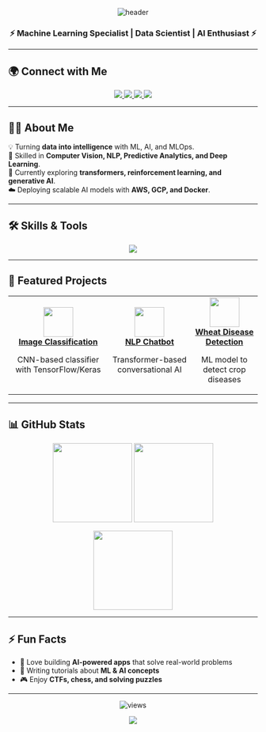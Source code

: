 <!-- Cool Banner -->
<p align="center">
  <img src="https://capsule-render.vercel.app/api?type=waving&color=gradient&height=200&section=header&text=Hi%20👋%2C%20I'm%20Tinsaie&fontSize=40&fontAlignY=35&animation=fadeIn" alt="header"/>
</p>

<h3 align="center">⚡ Machine Learning Specialist | Data Scientist | AI Enthusiast ⚡</h3>

---

## 🌍 Connect with Me
<p align="center">
  <a href="https://www.linkedin.com/in/your-linkedin/" target="_blank">
    <img src="https://img.shields.io/badge/-LinkedIn-0A66C2?style=for-the-badge&logo=linkedin&logoColor=white"/>
  </a>
  <a href="https://twitter.com/yourtwitter" target="_blank">
    <img src="https://img.shields.io/badge/-Twitter-1DA1F2?style=for-the-badge&logo=twitter&logoColor=white"/>
  </a>
  <a href="mailto:yourmail@example.com">
    <img src="https://img.shields.io/badge/-Gmail-D14836?style=for-the-badge&logo=gmail&logoColor=white"/>
  </a>
  <a href="https://your-portfolio.com" target="_blank">
    <img src="https://img.shields.io/badge/-Portfolio-000000?style=for-the-badge&logo=vercel&logoColor=white"/>
  </a>
</p>

---

## 👨‍💻 About Me
💡 Turning **data into intelligence** with ML, AI, and MLOps.  
🚀 Skilled in **Computer Vision, NLP, Predictive Analytics, and Deep Learning**.  
🌱 Currently exploring **transformers, reinforcement learning, and generative AI**.  
☁️ Deploying scalable AI models with **AWS, GCP, and Docker**.  

---

## 🛠️ Skills & Tools
<p align="center">
  <img src="https://skillicons.dev/icons?i=python,tensorflow,pytorch,scikitlearn,opencv,html,css,github,linux,aws,docker&theme=dark" />
</p>


---

## 🌟 Featured Projects
<table>
<tr>
<td align="center">
  <a href="https://github.com/yourusername/image-classification">
    <img src="https://img.icons8.com/external-flat-juicy-fish/64/000000/external-brain-artificial-intelligence-flat-flat-juicy-fish.png" width="60"/>
    <br />
    <b>Image Classification</b>
  </a>
  <p>CNN-based classifier with TensorFlow/Keras</p>
</td>
<td align="center">
  <a href="https://github.com/yourusername/nlp-chatbot">
    <img src="https://img.icons8.com/external-flat-juicy-fish/64/000000/external-chatbot-artificial-intelligence-flat-flat-juicy-fish.png" width="60"/>
    <br />
    <b>NLP Chatbot</b>
  </a>
  <p>Transformer-based conversational AI</p>
</td>
<td align="center">
  <a href="https://github.com/yourusername/wheat-disease">
    <img src="https://img.icons8.com/color/96/000000/wheat.png" width="60"/>
    <br />
    <b>Wheat Disease Detection</b>
  </a>
  <p>ML model to detect crop diseases</p>
</td>
</tr>
</table>

---

## 📊 GitHub Stats
<p align="center">
  <img src="https://github-readme-stats.vercel.app/api?username=yourusername&show_icons=true&theme=tokyonight&hide_border=true" height="160"/>
  <img src="https://github-readme-streak-stats.herokuapp.com?user=yourusername&theme=tokyonight&hide_border=true" height="160"/>
</p>

<p align="center">
  <img src="https://github-readme-stats.vercel.app/api/top-langs/?username=yourusername&layout=compact&theme=tokyonight&hide_border=true" height="160"/>
</p>

---

## ⚡ Fun Facts
- 🤖 Love building **AI-powered apps** that solve real-world problems  
- 📘 Writing tutorials about **ML & AI concepts**  
- 🎮 Enjoy **CTFs, chess, and solving puzzles**  

---

<p align="center">
  <img src="https://komarev.com/ghpvc/?username=yourusername&label=Profile%20Views&color=blueviolet&style=flat-square" alt="views"/>
</p>

<!-- Footer Banner -->
<p align="center">
  <img src="https://capsule-render.vercel.app/api?type=waving&color=gradient&height=100&section=footer"/>
</p>
